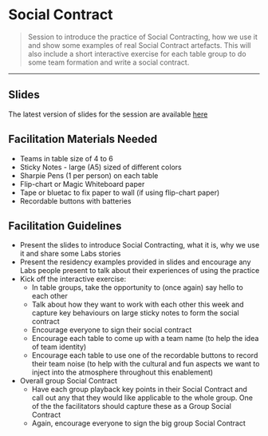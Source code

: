 # Social Contract

> Session to introduce the practice of Social Contracting, how we use it and show some examples of real Social Contract artefacts. This will also include a short interactive exercise for each table group to do some team formation and write a social contract. 

_____


## Slides

The latest version of slides for the session are available [here](https://docs.google.com/presentation/d/1u3BYZ7aEu9_0bnUmrQWAVMHI0at4Ay5ixyez4sQns6Q/edit?usp=sharing)


## Facilitation Materials Needed

* Teams in table size of 4 to 6
* Sticky Notes - large (A5) sized of different colors
* Sharpie Pens (1 per person) on each table
* Flip-chart or Magic Whiteboard paper
* Tape or bluetac to fix paper to wall (if using flip-chart paper)
* Recordable buttons with batteries



## Facilitation Guidelines

* Present the slides to introduce Social Contracting, what it is, why we use it and share some Labs stories
* Present the residency examples provided in slides and encourage any Labs people present to talk about their experiences of using the practice
* Kick off the interactive exercise:
    * In table groups, take the opportunity to (once again) say hello to each other
    * Talk about how they want to work with each other this week and capture key behaviours on large sticky notes to form the social contract
    * Encourage everyone to sign their social contract
    * Encourage each table to come up with a team name (to help the idea of team identity)
    * Encourage each table to use one of the recordable buttons to record their team noise (to help with the cultural and fun aspects we want to inject into the atmosphere throughout this enablement)
* Overall group Social Contract
    * Have each group playback key points in their Social Contract and call out any that they would like applicable to the whole group. One of the the facilitators should capture these as a Group Social Contract
    * Again, encourage everyone to sign the big group Social Contract
